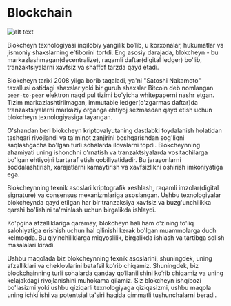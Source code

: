 # Blockchain


![alt text](https://iscjobs.com/wp-content/uploads/2020/10/Blockchain_Search_Consultants-scaled.jpg)


Blokcheyn texnologiyasi inqilobiy yangilik bo‘lib, u korxonalar, hukumatlar va jismoniy shaxslarning e’tiborini tortdi. Eng asosiy darajada, blokcheyn - bu markazlashmagan(decentralize), raqamli daftar(digital ledger) bo'lib, tranzaktsiyalarni xavfsiz va shaffof tarzda qayd etadi.

Blokcheyn tarixi 2008 yilga borib taqaladi, ya'ni "Satoshi Nakamoto" taxallusi ostidagi shaxslar yoki bir guruh shaxslar Bitcoin deb nomlangan `peer-to-peer` elektron naqd pul tizimi bo'yicha whitepaperni nashr etgan. Tizim markazlashtirilmagan, immutable ledger(o'zgarmas daftar)da tranzaktsiyalarni markaziy organga ehtiyoj sezmasdan qayd etish uchun blokcheyn texnologiyasiga tayangan.

O'shandan beri blokcheyn kriptovalyutaning dastlabki foydalanish holatidan tashqari rivojlandi va ta'minot zanjirini boshqarishdan sog'liqni saqlashgacha bo'lgan turli sohalarda ilovalarni topdi. Blokcheynning ahamiyati uning ishonchni o'rnatish va tranzaktsiyalarda vositachilarga bo'lgan ehtiyojni bartaraf etish qobiliyatidadir. Bu jarayonlarni soddalashtirish, xarajatlarni kamaytirish va xavfsizlikni oshirish imkoniyatiga ega.

Blokcheynning texnik asoslari kriptografik xeshlash, raqamli imzolar(digital signature) va consensus mexanizmlariga asoslangan. Ushbu texnologiyalar blokcheynda qayd etilgan har bir tranzaksiya xavfsiz va buzg'unchilikka qarshi bo'lishini ta'minlash uchun birgalikda ishlaydi.

Ko'pgina afzalliklariga qaramay, blokcheyn hali ham o'zining to'liq salohiyatiga erishish uchun hal qilinishi kerak bo'lgan muammolarga duch kelmoqda. Bu qiyinchiliklarga miqyoslilik, birgalikda ishlash va tartibga solish masalalari kiradi.

Ushbu maqolada biz blokcheynning texnik asoslarini, shuningdek, uning afzalliklari va cheklovlarini batafsil ko'rib chiqamiz. Shuningdek, biz blockchainning turli sohalarda qanday qo‘llanilishini ko‘rib chiqamiz va uning kelajakdagi rivojlanishini muhokama qilamiz. Siz blokcheyn ishqibozi bo'lasizmi yoki ushbu qiziqarli texnologiyaga qiziqasizmi, ushbu maqola uning ichki ishi va potentsial ta'siri haqida qimmatli tushunchalarni beradi.